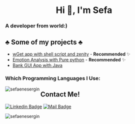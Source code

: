 
<h1 align="center">Hi 👋, I'm Sefa</h1>
<h3 align="left">A developer from world:)</h3>


## ♣️  Some of my projects ♣️ 

- [wGet app with shell script and zenity](https://github.com/sefaenesergin/shell-zenity-wgetApp-) - **Recommended** ✨
- [Emotion Analysis with Pure python](https://github.com/sefaenesergin/pure-emotion-analysis-with-python) - **Recommended** ✨
- [Bank GUI App with Java](https://github.com/sefaenesergin/bankGUIappWithJava) 

<h3 align="left">Which Programming Languages I Use:</h3>
<p><img align="left" src="https://github-readme-stats.vercel.app/api/top-langs?username=sefaenesergin&show_icons=true&locale=en&layout=compact" alt="sefaenesergin" /></p>


## Contact Me!

[![Linkedin Badge](https://img.shields.io/badge/linkedin-%230077B5.svg?&style=for-the-badge&logo=linkedin&logoColor=white)](https://www.linkedin.com/in/sefa-enes-ergin)
[![Mail Badge](https://img.shields.io/badge/email-c14438?style=for-the-badge&logo=Gmail&logoColor=white&link=mailto:sefaenesergin@gmail.com)](mailto:sefaenesergin@gmail.com)
<p> <img src="https://komarev.com/ghpvc/?username=sefaenesergin&label=Profile%20views&color=0e75b6&style=flat" alt="sefaenesergin" /> </p>
